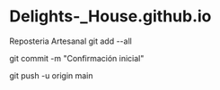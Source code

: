 # Delights-_House.github.io
Reposteria Artesanal
git add --all

git commit -m "Confirmación inicial"

git push -u origin main

